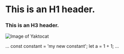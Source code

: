 # This is an H1 header.
### This is an H3 header.

![Image of Yaktocat](https://octodex.github.com/images/yaktocat.png)


...
const constant = 'my new constant';
let a = 1 + 1;
...
